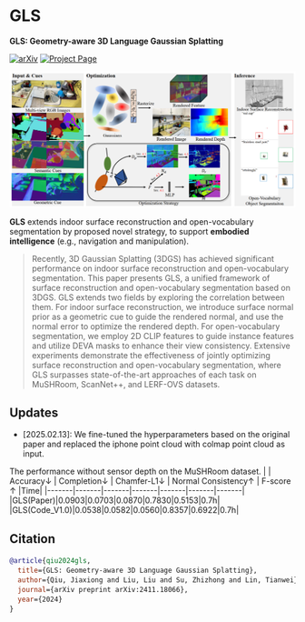 # GLS

**GLS: Geometry-aware 3D Language Gaussian Splatting**

[![arXiv](https://img.shields.io/badge/arXiv-2411.18066-b31b1b.svg)](https://arxiv.org/pdf/2411.18066)
[![Project Page](https://img.shields.io/badge/Project-Website-orange)](https://jiaxiongq.github.io/GLS_ProjectPage/)

![alt text](assets/pipeline.png)

**GLS** extends indoor surface reconstruction and open-vocabulary segmentation by proposed novel strategy, to support **embodied intelligence** (e.g., navigation and manipulation). 
>Recently, 3D Gaussian Splatting (3DGS) has achieved significant performance on indoor surface reconstruction and open-vocabulary segmentation. This paper presents GLS, a unified framework of surface reconstruction and open-vocabulary segmentation based on 3DGS. GLS extends two fields by exploring the correlation between them. For indoor surface reconstruction, we introduce surface normal prior as a geometric cue to guide the rendered normal, and use the normal error to optimize the rendered depth. For open-vocabulary segmentation, we employ 2D CLIP features to guide instance features and utilize DEVA masks to enhance their view consistency. Extensive experiments demonstrate the effectiveness of jointly optimizing surface reconstruction and open-vocabulary segmentation, where GLS surpasses state-of-the-art approaches of each task on MuSHRoom, ScanNet++, and LERF-OVS datasets.

## Updates
- [2025.02.13]: We fine-tuned the hyperparameters based on the original paper and replaced the iphone point cloud with colmap point cloud as input.

The performance without sensor depth on the MuSHRoom dataset.
|     | Accuracy↓ | Completion↓ | Chamfer-L1↓ | Normal Consistency↑ | F-score ↑ |Time|
|-------|-------|-------|-------|-------|-------|-------|
|GLS(Paper)|0.0903|0.0703|0.0870|0.7830|0.5153|0.7h|
|GLS(Code_V1.0)|0.0538|0.0582|0.0560|0.8357|0.6922|0.7h|

## Citation

```bibtex
@article{qiu2024gls,
  title={GLS: Geometry-aware 3D Language Gaussian Splatting},
  author={Qiu, Jiaxiong and Liu, Liu and Su, Zhizhong and Lin, Tianwei},
  journal={arXiv preprint arXiv:2411.18066},
  year={2024}
}
```
